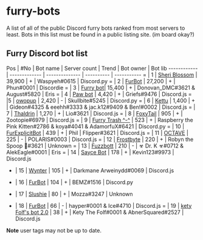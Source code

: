 # furry-bots
A list of all of the public Discord furry bots ranked from most servers to least. Bots in this list must be found in a public listing site. (im board okay?)


## Furry Discord bot list 

Pos | #No | Bot name | Server count | Trend |  Bot owner | Bot lib
------------ | ------------- | -------------- | ---------- | -----------
= | 1 | [Sheri Blossom](https://discord.com/oauth2/authorize?client_id=346702890368368640&scope=bot) | 39,900 | + | Waspyeh#0615 | Discord.py
= | 2 | [FurBot](https://discord.com/oauth2/authorize?=&client_id=174176308396425217&scope=bot) | 27,200 | + | Phun#0001 | Discordie
= | 3 | [Furry bot](https://discord.com/oauth2/authorize?client_id=398251412246495233&scope=bot)| 15,400 | + | Donovan_DMC#3621 & August#5820 | Eris
= | 4 | [Paw bot](https://discord.com/oauth2/authorize?client_id=663823539672973353&scope=bot) | 4,420 | + | Griefs#9476 | Discord.js
= |5 | [owopup](https://discord.com/oauth2/authorize?client_id=365255872181567489&scope=bot) | 2,420 | - | Skullbite#5245 | Discord.py
= | 6 | [Kettu](https://discord.com/oauth2/authorize?client_id=667131062941384757&scope=bot) | 1,400 | + | Gideon#4325 & eeehh#3333 & jac.k12#9409 & Ben!#0002 | Discord.js
= | 7 | [Thaldrin](https://discord.com/oauth2/authorize?client_id=434662676547764244&scope=bot) | 1,270 | + | Lio#3621 | Discord.js
= | 8 | [FoxyTail](https://discord.com/oauth2/authorize?client_id=716682147749953616&scope=bot) | 905 | + | Zootopie#6979 | Discord.js
= | 9 | [Furry Trash ^-^](https://discord.com/oauth2/authorize?client_id=417900655601254420&scope=bot) | 523 | + | Raspberry the Pink Kitten#2786 & koya#4041 & AdamorfuX#6421 | Discord.py
= | 10 | [FurExplicitBot](https://discord.com/oauth2/authorize?=&client_id=534828939198070824&scope=bot) | 439 | + | Phil | Flipper#3621 | Discord.js
= | 11 | [OCTAVE](https://discord.com/oauth2/authorize?client_id=501871267968712714&scope=bot) | 225 | - | POLARIS#0003 | Discord.js
= | 12 | [Frostbyte](https://discord.com/oauth2/authorize?client_id=732233716604076075&scope=bot) | 220 | + | Robyn the Spoop 🎃#3621 | Unknown 
= | 13 | [Fuzzbott](https://discord.com/oauth2/authorize?client_id=730633518992064514&scope=bot) | 210 | - | ☣ Dr. K ☣#0712 & AlekEagle#0001 | Eris
= | 14 | [Sayce Bot](https://discord.com/oauth2/authorize?client_id=730158145489338409&scope=bot) | 178 | + | Kevin123#9973 | Discord.js 
+ | 15 | [Wynter](https://discord.com/oauth2/authorize?client_id=548269826020343809&scope=bot) | 105 | + | Darkmane Arweinydd#0069 | Discord.js
- | 16 | [FurBot](https://discord.com/oauth2/authorize?client_id=716259432878702633&scope=bot) | 104 | + | BEMZ#1516 | Discord.py
+ | 17 | [Slushie](https://discord.com/oauth2/authorize?client_id=670786019037020188&scope=bot) | 80 | + | Mozza#3247 | Unknown
- | 18 | [FurBot](https://discord.com/oauth2/authorize?client_id=732807386414317658&scope=bot) | 66 | - | hayper#0001 & Ice#4710 | Discord.js
= | 19 | [kety Folf's bot 2.0](https://discord.com/oauth2/authorize?client_id=738164170385653802&scope=bot) | 38 | + | Kety The Folf#0001 & AbnerSquared#2527 | Discord.js

**Note** user tags may not be up to date. 


